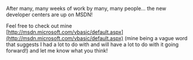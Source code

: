 After many, many weeks of work by many, many people... the new developer centers are up on MSDN! 

Feel free to check out mine [http://msdn.microsoft.com/vbasic/default.aspx](http://msdn.microsoft.com/vbasic/default.aspx) (mine being a vague word that suggests I had a lot to do with and will have a lot to do with it going forward!) and let me know what you think!